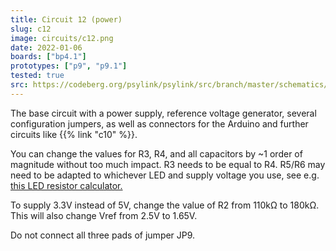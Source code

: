 ```yaml
---
title: Circuit 12 (power)
slug: c12
image: circuits/c12.png
date: 2022-01-06
boards: ["bp4.1"]
prototypes: ["p9", "p9.1"]
tested: true
src: https://codeberg.org/psylink/psylink/src/branch/master/schematics/circuit12.sch
---
```


The base circuit with a power supply, reference voltage generator, several
configuration jumpers, as well as connectors for the Arduino and further
circuits like {{% link "c10" %}}.

You can change the values for R3, R4, and all capacitors by ~1 order of
magnitude without too much impact. R3 needs to be equal to R4.  R5/R6 may need
to be adapted to whichever LED and supply voltage you use, see e.g. [this LED
resistor
calculator.](https://www.allaboutcircuits.com/tools/led-resistor-calculator/)

To supply 3.3V instead of 5V, change the value of R2 from 110k&Omega; to
180k&Omega;.  This will also change Vref from 2.5V to 1.65V.

Do not connect all three pads of jumper JP9.
